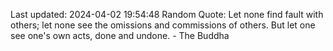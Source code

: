 Last updated: 2024-04-02 19:54:48
Random Quote: Let none find fault with others; let none see the omissions and commissions of others. But let one see one's own acts, done and undone. - The Buddha